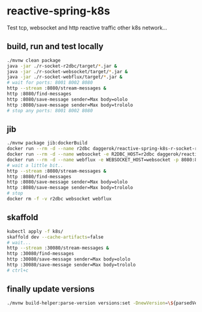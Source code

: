# reactive-spring-k8s
Test tcp, websocket and http reactive traffic other k8s network...

## build, run and test locally

```bash
./mvnw clean package
java -jar ./r-socket-r2dbc/target/*.jar &
java -jar ./r-socket-websocket/target/*.jar &
java -jar ./r-socket-webflux/target/*.jar &
# wait for ports: 8001 8002 8080
http --stream :8080/stream-messages &
http :8080/find-messages
http :8080/save-message sender=Max body=ololo
http :8080/save-message sender=Max body=trololo
# stop any ports: 8001 8002 8080
```

## jib

```bash
./mvnw package jib:dockerBuild
docker run --rm -d --name r2dbc daggerok/reactive-spring-k8s-r-socket-r2dbc
docker run --rm -d --name websocket -e R2DBC_HOST=r2dbc daggerok/reactive-spring-k8s-r-socket-websocket
docker run --rm -d --name webflux -e WEBSOCKET_HOST=websocket -p 8080:8080 daggerok/reactive-spring-k8s-r-socket-webflux
# wait a little bit..
http --stream :8080/stream-messages &
http :8080/find-messages
http :8080/save-message sender=Max body=ololo
http :8080/save-message sender=Max body=trololo
# stop
docker rm -f -v r2dbc websocket webflux
```

## skaffold

```bash
kubectl apply -f k8s/
skaffold dev --cache-artifacts=false
# wait...
http --stream :30080/stream-messages &
http :30080/find-messages
http :30080/save-message sender=Max body=ololo
http :30080/save-message sender=Max body=trololo
# ctrl+c
```

## finally update versions

```bash
./mvnw build-helper:parse-version versions:set -DnewVersion=\${parsedVersion.majorVersion}.\${parsedVersion.minorVersion}.\${parsedVersion.nextIncrementalVersion} -DgenerateBackupPoms=false
```

<!--
* [Official Apache Maven documentation](https://maven.apache.org/guides/index.html)
* [Spring Boot Maven Plugin Reference Guide](https://docs.spring.io/spring-boot/docs/2.2.4.RELEASE/maven-plugin/)
* [Spring Configuration Processor](https://docs.spring.io/spring-boot/docs/2.2.4.RELEASE/reference/htmlsingle/#configuration-metadata-annotation-processor)
* [Spring Data R2DBC [Experimental]](https://docs.spring.io/spring-data/r2dbc/docs/1.0.x/reference/html/#reference)
* [R2DBC example](https://github.com/spring-projects-experimental/spring-boot-r2dbc/tree/master/spring-boot-example-h2)
* [R2DBC Homepage](https://r2dbc.io)
-->
